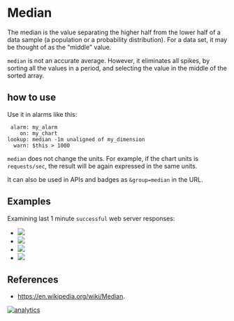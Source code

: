 # Median

The median is the value separating the higher half from the lower half of a data sample
(a population or a probability distribution). For a data set, it may be thought of as the
"middle" value.

`median` is not an accurate average. However, it eliminates all spikes, by sorting
all the values in a period, and selecting the value in the middle of the sorted array.

## how to use

Use it in alarms like this:

```
 alarm: my_alarm
    on: my_chart
lookup: median -1m unaligned of my_dimension
  warn: $this > 1000
```

`median` does not change the units. For example, if the chart units is `requests/sec`, the result
will be again expressed in the same units. 

It can also be used in APIs and badges as `&group=median` in the URL.

## Examples

Examining last 1 minute `successful` web server responses:

-   ![](https://registry.my-netdata.io/api/v1/badge.svg?chart=web_log_nginx.response_statuses&options=unaligned&dimensions=success&group=min&after=-60&label=min)
-   ![](https://registry.my-netdata.io/api/v1/badge.svg?chart=web_log_nginx.response_statuses&options=unaligned&dimensions=success&group=average&after=-60&label=average)
-   ![](https://registry.my-netdata.io/api/v1/badge.svg?chart=web_log_nginx.response_statuses&options=unaligned&dimensions=success&group=median&after=-60&label=median&value_color=orange)
-   ![](https://registry.my-netdata.io/api/v1/badge.svg?chart=web_log_nginx.response_statuses&options=unaligned&dimensions=success&group=max&after=-60&label=max)

## References

-   <https://en.wikipedia.org/wiki/Median>.

[![analytics](https://www.google-analytics.com/collect?v=1&aip=1&t=pageview&_s=1&ds=github&dr=https%3A%2F%2Fgithub.com%2Fnetdata%2Fnetdata&dl=https%3A%2F%2Fmy-netdata.io%2Fgithub%2Fweb%2Fapi%2Fqueries%2Fmedian%2FREADME&_u=MAC~&cid=5792dfd7-8dc4-476b-af31-da2fdb9f93d2&tid=UA-64295674-3)](<>)
